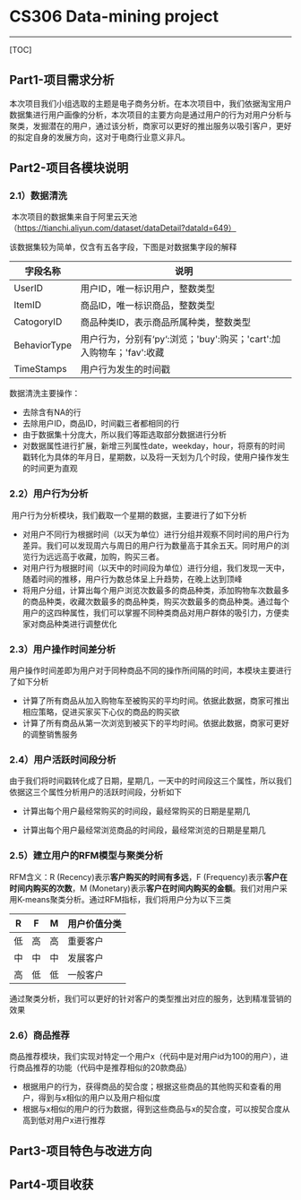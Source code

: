 # CS306 Data-mining project

------

[TOC]

## Part1-项目需求分析

​	本次项目我们小组选取的主题是电子商务分析。在本次项目中，我们依据淘宝用户数据集进行用户画像的分析，本次项目的主要方向是通过用户的行为对用户分析与聚类，发掘潜在的用户，通过该分析，商家可以更好的推出服务以吸引客户，更好的拟定自身的发展方向，这对于电商行业意义非凡。

## Part2-项目各模块说明

### 2.1）数据清洗

​	本次项目的数据集来自于阿里云天池（https://tianchi.aliyun.com/dataset/dataDetail?dataId=649）

该数据集较为简单，仅含有五各字段，下图是对数据集字段的解释

| 字段名称     | 说明                                                         |
| ------------ | ------------------------------------------------------------ |
| UserID       | 用户ID，唯一标识用户，整数类型                               |
| ItemID       | 商品ID，唯一标识商品，整数类型                               |
| CatogoryID   | 商品种类ID，表示商品所属种类，整数类型                       |
| BehaviorType | 用户行为，分别有‘py‘:浏览；'buy':购买；'cart':加入购物车；'fav':收藏 |
| TimeStamps   | 用户行为发生的时间戳                                         |

数据清洗主要操作：

- 去除含有NA的行
- 去除用户ID，商品ID，时间戳三者都相同的行
- 由于数据集十分庞大，所以我们等距选取部分数据进行分析
- 对数据属性进行扩展，新增三列属性date，weekday，hour，将原有的时间戳转化为具体的年月日，星期数，以及将一天划为几个时段，使用户操作发生的时间更为直观



### 2.2）用户行为分析

​	用户行为分析模块，我们截取一个星期的数据，主要进行了如下分析

- 对用户不同行为根据时间（以天为单位）进行分组并观察不同时间的用户行为差异。我们可以发现周六与周日的用户行为数量高于其余五天。同时用户的浏览行为远远高于收藏，加购，购买三者。
- 对用户行为根据时间（以天中的时间段为单位）进行分组，我们发现一天中，随着时间的推移，用户行为数总体呈上升趋势，在晚上达到顶峰
- 将用户分组，计算出每个用户浏览次数最多的商品种类，添加购物车次数最多的商品种类，收藏次数最多的商品种类，购买次数最多的商品种类。通过每个用户的这四种属性，我们可以掌握不同种类商品对用户群体的吸引力，方便卖家对商品种类进行调整优化



### 2.3）用户操作时间差分析

​	用户操作时间差即为用户对于同种商品不同的操作所间隔的时间，本模块主要进行了如下分析

- 计算了所有商品从加入购物车至被购买的平均时间。依据此数据，商家可推出相应策略，促进买家买下心仪的商品的购买欲
- 计算了所有商品从第一次浏览到被买下的平均时间。依据此数据，商家可更好的调整销售服务



### 2.4）用户活跃时间段分析

​	由于我们将时间戳转化成了日期，星期几，一天中的时间段这三个属性，所以我们依据这三个属性分析用户的活跃时间段，分析如下

- 计算出每个用户最经常购买的时间段，最经常购买的日期是星期几

- 计算出每个用户最经常浏览商品的时间段，最经常浏览的日期是星期几

  

### 2.5）建立用户的RFM模型与聚类分析

RFM含义：R (Recency)表示**客户购买的时间有多远**，F (Frequency)表示**客户在时间内购买的次数**，M (Monetary)表示**客户在时间内购买的金额**。我们对用户采用K-means聚类分析。通过RFM指标，我们将用户分为以下三类

| R    | F    | M    | 用户价值分类 |
| ---- | ---- | ---- | ------------ |
| 低   | 高   | 高   | 重要客户     |
| 中   | 中   | 中   | 发展客户     |
| 高   | 低   | 低   | 一般客户     |

通过聚类分析，我们可以更好的针对客户的类型推出对应的服务，达到精准营销的效果



### 2.6）商品推荐

商品推荐模块，我们实现对特定一个用户x（代码中是对用户id为100的用户），进行商品推荐的功能（代码中是推荐相似的20款商品）

- 根据用户的行为，获得商品的契合度；根据这些商品的其他购买和查看的用户，得到与x相似的用户以及用户相似度
- 根据与x相似的用户的行为数据，得到这些商品与x的契合度，可以按契合度从高到低对用户x进行推荐

## Part3-项目特色与改进方向

## Part4-项目收获

